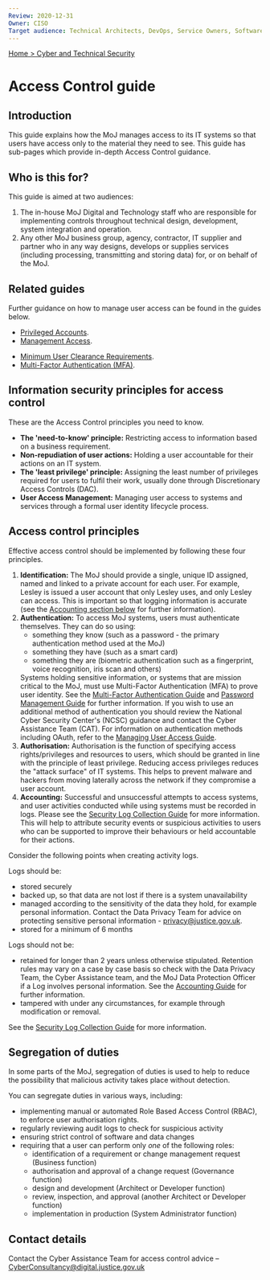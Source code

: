 ```yaml
---
Review: 2020-12-31
Owner: CISO
Target audience: Technical Architects, DevOps, Service Owners, Software Developers
---
```


[Home > Cyber and Technical Security](../..)

# Access Control guide

## Introduction

This guide explains how the MoJ manages access to its IT systems so that users have access only to the material they need to see. This guide has sub-pages which provide in-depth Access Control guidance.

## Who is this for?

This guide is aimed at two audiences:

1.	The in-house MoJ Digital and Technology staff who are responsible for implementing controls throughout technical design, development, system integration and operation.
2.	Any other MoJ business group, agency, contractor, IT supplier and partner who in any way designs, develops or supplies services (including processing, transmitting and storing data) for, or on behalf of the MoJ.

## Related guides

Further guidance on how to manage user access can be found in the guides below.

- [Privileged Accounts](../privileged-account-management-guide/).
- [Management Access](../managing-user-access-guide/).
<!-- - Joiners, Movers, Leavers Process (currently in development). -->
- [Minimum User Clearance Requirements](../minimum-user-clearance-requirements-guide/).
- [Multi-Factor Authentication (MFA)](../multi-factor-authentication-mfa-guide/).

## Information security principles for access control

These are the Access Control principles you need to know.

- **The 'need-to-know' principle:** Restricting access to information based on a business requirement.
- **Non-repudiation of user actions:** Holding a user accountable for their actions on an IT system.
- **The 'least privilege' principle:** Assigning the least number of privileges required for users to fulfil their work, usually done through Discretionary Access Controls (DAC).
- **User Access Management:** Managing user access to systems and services through a formal user identity lifecycle process.

## Access control principles

Effective access control should be implemented by following these four principles.

<ol>
<li><b>Identification:</b> The MoJ should provide a single, unique ID assigned, named and linked to a private account for each user. For example, Lesley is issued a user account that only Lesley uses, and only Lesley can access. This is important so that logging information is accurate (see the <a href="#accounting">Accounting section below</a> for further information).</li>
<li><b>Authentication:</b> To access MoJ systems, users must authenticate themselves. They can do so using:
<ul><li>something they know (such as a password - the primary authentication method used at the MoJ)</li>
<li>something they have (such as a smart card)</li>
<li>something they are (biometric authentication such as a fingerprint, voice recognition, iris scan and others)</li></ul>
Systems holding sensitive information, or systems that are mission critical to the MoJ, must use Multi-Factor Authentication (MFA) to prove user identity. See the <a href="../multi-factor-authentication-mfa-guide/">Multi-Factor Authentication Guide</a> and <a href="../../security_decisions/standards/password-managers/">Password Management Guide</a> for further information. If you wish to use an additional method of authentication you should review the National Cyber Security Center's (NCSC) guidance and contact the Cyber Assistance Team (CAT). For information on authentication methods including OAuth, refer to the <A href="../managing-user-access-guide/">Managing User Access Guide</a>.</li>
<li><b>Authorisation:</b> Authorisation is the function of specifying access rights/privileges and resources to users, which should be granted in line with the principle of least privilege. Reducing access privileges reduces the "attack surface" of IT systems. This helps to prevent malware and hackers from moving laterally across the network if they compromise a user account.</li>
<li><a id="accounting"><b>Accounting:</b></a> Successful and unsuccessful attempts to access systems, and user activities conducted while using systems must be recorded in logs. Please see the <a href="../../security_decisions/standards/security-log-collection-maturity-tiers/">Security Log Collection Guide</a> for more information. This will help to attribute security events or suspicious activities to users who can be supported to improve their behaviours or held accountable for their actions.</li>
</ol>

Consider the following points when creating activity logs.

Logs should be:

- stored securely
- backed up, so that data are not lost if there is a system unavailability
- managed according to the sensitivity of the data they hold, for example personal information. Contact the Data Privacy Team for advice on protecting sensitive personal information - [privacy@justice.gov.uk](mailto:privacy@justice.gov.uk).
- stored for a minimum of 6 months

Logs should not be:

- retained for longer than 2 years unless otherwise stipulated. Retention rules may vary on a case by case basis so check with the Data Privacy Team, the Cyber Assistance team, and the MoJ Data Protection Officer if a Log involves personal information. See the [Accounting Guide](../../security_decisions/standards/accounting/) for further information.
- tampered with under any circumstances, for example through modification or removal.

See the [Security Log Collection Guide](../../security_decisions/standards/security-log-collection-maturity-tiers/) for more information.

## Segregation of duties

In some parts of the MoJ, segregation of duties is used to help to reduce the possibility that malicious activity takes place without detection.

You can segregate duties in various ways, including:

- implementing manual or automated Role Based Access Control (RBAC), to enforce user authorisation rights.
- regularly reviewing audit logs to check for suspicious activity
- ensuring strict control of software and data changes
- requiring that a user can perform only _one_ of the following roles:
  - identification of a requirement or change management request (Business function)
  - authorisation and approval of a change request (Governance function)
  - design and development (Architect or Developer function)
  - review, inspection, and approval (another Architect or Developer function)
  - implementation in production (System Administrator function)

## Contact details

Contact the Cyber Assistance Team for access control advice – [CyberConsultancy@digital.justice.gov.uk](mailto:CyberConsultancy@digital.justice.gov.uk)
